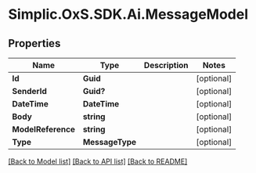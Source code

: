 # Simplic.OxS.SDK.Ai.MessageModel

## Properties

Name | Type | Description | Notes
------------ | ------------- | ------------- | -------------
**Id** | **Guid** |  | [optional] 
**SenderId** | **Guid?** |  | [optional] 
**DateTime** | **DateTime** |  | [optional] 
**Body** | **string** |  | [optional] 
**ModelReference** | **string** |  | [optional] 
**Type** | **MessageType** |  | [optional] 

[[Back to Model list]](../README.md#documentation-for-models) [[Back to API list]](../README.md#documentation-for-api-endpoints) [[Back to README]](../README.md)


